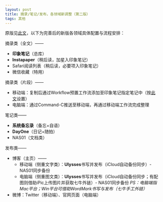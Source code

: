 ```yaml
---
layout: post
title: 摘录/笔记/发布，各领域新调整（第二版）
tags: 其他
---
```


原版见[此文](http://cpxxpc.com/2016/07/06/1)，以下为完善后的新版各领域具体配置与流程安排：

摘录类（全文）——

- **印象笔记**（总库）
- **Instapaper**（稍后读，加星入印象笔记）
- Safari阅读列表（稍后读，必要项入印象笔记）
- 微信收藏（特用）

摘录类（片段）——

- 移动端：复制后通过Workflow预置工作流添加至印象笔记指定笔记中（按[此文](http://sspai.com/35281)设置）
- 电脑端：通过Command-C推送至移动端，再通过移动端工作流完成整理

笔记类——

- **系统备忘录**（备忘+自语）
- **DayOne**（日记+随拍）
- NAS01（文档类）

发布类——

- 博客（主页）——
	- 移动端（侧重文字类）：**Ulysses**书写并发布（iCloud自动备份同步）- NAS01同步备份	  
	- 电脑端（侧重图文类）：**Ulysses**书写并发布（iCloud自动备份同步；有配图则借助iPic上传图片并获取七牛外链）- NAS01同步备份   *PS：电脑端指Mac平台；Win平台可借助WordMark书写与发布（七牛手工外链）*
- 微博：Twitter（移动端）、官网页面（电脑端）
